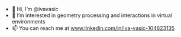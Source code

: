 - 👋 Hi, I’m @ivavasic
- 👀 I’m interested in geometry processing and interactions in virtual environments
- 📫 You can reach me at www.linkedin.com/in/iva-vasic-104623135


<!---
ivavasic/ivavasic is a ✨ special ✨ repository because its `README.md` (this file) appears on your GitHub profile.
You can click the Preview link to take a look at your changes.
--->
